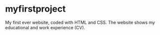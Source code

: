 # myfirstproject
My first ever website, coded with HTML and CSS. The website shows my educational and work experience (CV).
